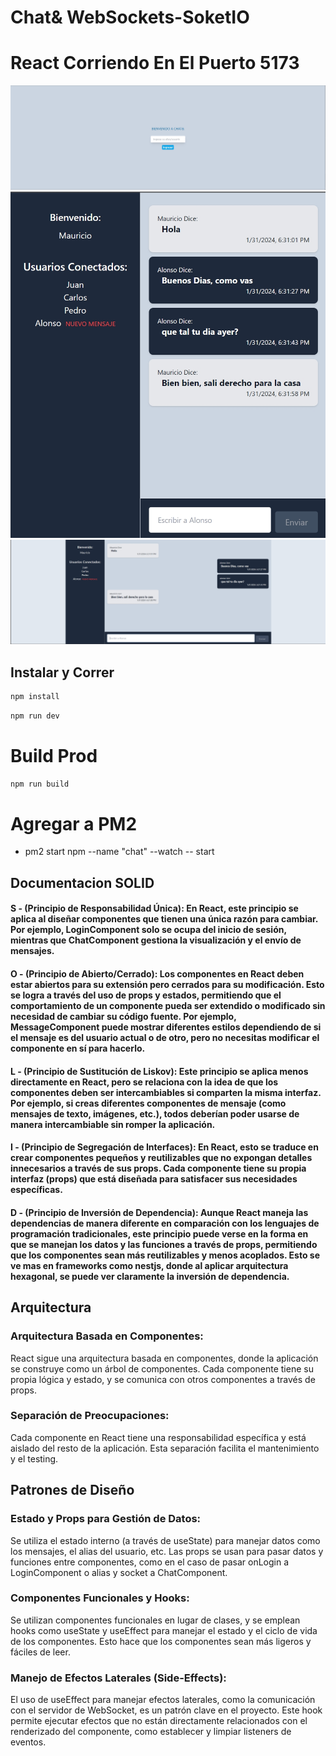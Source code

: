 # Chat& WebSockets-SoketIO
# React Corriendo En El Puerto 5173

![Login](1.jpg)
![Chat Movil](3.jpg)
![Chat General](2.jpg)
## Instalar y Correr

```bash
npm install
```


```bash
npm run dev
```

# Build Prod
```bash
npm run build 
```

# Agregar a PM2
- pm2 start npm --name  "chat" --watch -- start
  
## Documentacion  SOLID

#### S - (Principio de Responsabilidad Única): En React, este principio se aplica al diseñar componentes que tienen una única razón para cambiar. Por ejemplo, LoginComponent solo se ocupa del inicio de sesión, mientras que ChatComponent gestiona la visualización y el envío de mensajes.
#### O - (Principio de Abierto/Cerrado): Los componentes en React deben estar abiertos para su extensión pero cerrados para su modificación. Esto se logra a través del uso de props y estados, permitiendo que el comportamiento de un componente pueda ser extendido o modificado sin necesidad de cambiar su código fuente. Por ejemplo, MessageComponent puede mostrar diferentes estilos dependiendo de si el mensaje es del usuario actual o de otro, pero no necesitas modificar el componente en sí para hacerlo.
#### L - (Principio de Sustitución de Liskov): Este principio se aplica menos directamente en React, pero se relaciona con la idea de que los componentes deben ser intercambiables si comparten la misma interfaz. Por ejemplo, si creas diferentes componentes de mensaje (como mensajes de texto, imágenes, etc.), todos deberían poder usarse de manera intercambiable sin romper la aplicación.
#### I - (Principio de Segregación de Interfaces): En React, esto se traduce en crear componentes pequeños y reutilizables que no expongan detalles innecesarios a través de sus props. Cada componente tiene su propia interfaz (props) que está diseñada para satisfacer sus necesidades específicas.
#### D - (Principio de Inversión de Dependencia): Aunque React maneja las dependencias de manera diferente en comparación con los lenguajes de programación tradicionales, este principio puede verse en la forma en que se manejan los datos y las funciones a través de props, permitiendo que los componentes sean más reutilizables y menos acoplados. Esto se ve mas en frameworks como nestjs, donde al aplicar arquitectura hexagonal, se puede ver claramente la inversión de dependencia.

## Arquitectura

### Arquitectura Basada en Componentes:

React sigue una arquitectura basada en componentes, donde la aplicación se construye como un árbol de componentes. Cada componente tiene su propia lógica y estado, y se comunica con otros componentes a través de props.

### Separación de Preocupaciones:

Cada componente en React tiene una responsabilidad específica y está aislado del resto de la aplicación. Esta separación facilita el mantenimiento y el testing.

## Patrones de Diseño

### Estado y Props para Gestión de Datos:

Se utiliza el estado interno (a través de useState) para manejar datos como los mensajes, el alias del usuario, etc. Las props se usan para pasar datos y funciones entre componentes, como en el caso de pasar onLogin a LoginComponent o alias y socket a ChatComponent.

### Componentes Funcionales y Hooks:

Se utilizan componentes funcionales en lugar de clases, y se emplean hooks como useState y useEffect para manejar el estado y el ciclo de vida de los componentes. Esto hace que los componentes sean más ligeros y fáciles de leer.

### Manejo de Efectos Laterales (Side-Effects):

El uso de useEffect para manejar efectos laterales, como la comunicación con el servidor de WebSocket, es un patrón clave en el proyecto. Este hook permite ejecutar efectos que no están directamente relacionados con el renderizado del componente, como establecer y limpiar listeners de eventos.